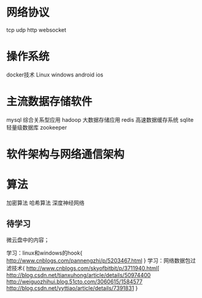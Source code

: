 



网络协议
=====================================
tcp
udp
http
websocket


操作系统
=====================================
docker技术
Linux
windows
android
ios


主流数据存储软件
=====================================
mysql	综合关系型应用
hadoop	大数据存储应用
redis	高速数据缓存系统
sqlite	轻量级数据库
zookeeper


软件架构与网络通信架构
=====================================



算法
=====================================
加密算法
哈希算法
深度神经网络





待学习
-----------------------------------------------------------------------
微云盘中的内容；

学习：linux和windows的hook{
http://www.cnblogs.com/pannengzhi/p/5203467.html
}
学习：网络数据包过滤技术{
http://www.cnblogs.com/skyofbitbit/p/3711940.html[
http://blog.csdn.net/tianxuhong/article/details/50974400
http://weiguozhihui.blog.51cto.com/3060615/1584577
http://blog.csdn.net/yyttiao/article/details/7391831
}